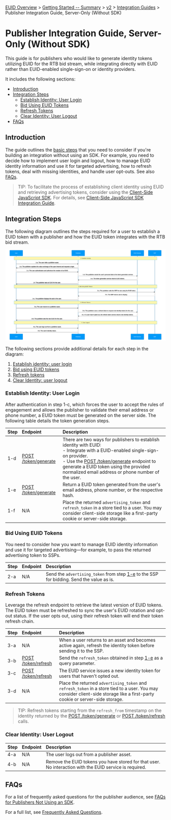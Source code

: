 [EUID Overview](../../../README.md) > [Getting Started -- Summary](../getting-started/gs-summary.md) > [v2](../summary-doc-v2.md) > [Integration Guides](summary-guides.md) > Publisher Integration Guide, Server-Only (Without SDK)

# Publisher Integration Guide, Server-Only (Without SDK)

This guide is for publishers who would like to generate identity tokens utilizing EUID for the RTB bid stream, while integrating directly with EUID rather than EUID-enabled single-sign-on or identity providers. 

It includes the following sections:

- [Introduction](#introduction)
- [Integration Steps ](#integration-steps)
  - [Establish Identity: User Login](#establish-identity-user-login)
  - [Bid Using EUID Tokens](#bid-using-euid-tokens)
  - [Refresh Tokens](#refresh-tokens)
  - [Clear Identity: User Logout](#clear-identity-user-logout)
- [FAQs](#faqs)

## Introduction

The guide outlines the [basic steps](#integration-steps) that you need to consider if you're building an integration without using an SDK. For example, you need to decide how to implement user login and logout, how to manage EUID identity information and use it for targeted advertising, how to refresh tokens, deal with missing identities, and handle user opt-outs. See also [FAQs](#faqs).

>TIP: To facilitate the process of establishing client identity using EUID and retrieving advertising tokens, consider using the [Client-Side JavaScript SDK](../sdks/client-side-identity.md). For details, see [Client-Side JavaScript SDK Integration Guide](publisher-client-side.md).

## Integration Steps

The following diagram outlines the steps required for a user to establish a EUID token with a publisher and how the EUID token integrates with the RTB bid stream.
 
![Publisher Flow Without SDK](images/custom-publisher-flow-mermaid.svg)

The following sections provide additional details for each step in the diagram:
 
 1. [Establish identity: user login](#establish-identity-user-login)
 2. [Bid using EUID tokens](#bid-using-euid-tokens)
 3. [Refresh tokens](#refresh-tokens)
 4. [Clear Identity: user logout](#clear-identity-user-logout)

### Establish Identity: User Login

After authentication in step 1-c, which forces the user to accept the rules of engagement and allows the publisher to validate their email address or phone number, a EUID token must be generated on the server side. The following table details the token generation steps.

| Step | Endpoint | Description |
| :--- | :--- | :--- |
| 1-d | [POST /token/generate](../endpoints/post-token-generate.md) | There are two ways for publishers to establish identity with EUID:<br/>- Integrate with a EUID-enabled single-sign-on provider.<br/>- Use the [POST /token/generate](../endpoints/post-token-generate.md) endpoint to generate a EUID token using the provided normalized email address or phone number of the user. |
| 1-e | [POST /token/generate](../endpoints/post-token-generate.md) | Return a EUID token generated from the user's email address, phone number, or the respective hash. |
| 1-f | N/A | Place the returned `advertising_token` and `refresh_token` in a store tied to a user. You may consider client-side storage like a first-party cookie or server-side storage. |

### Bid Using EUID Tokens

You need to consider how you want to manage EUID identity information and use it for targeted advertising&#8212;for example, to pass the returned advertising token to SSPs.

| Step | Endpoint | Description |
| :--- | :--- | :--- |
| 2-a | N/A| Send the `advertising_token` from step [1-e](#establish-identity) to the SSP for bidding. Send the value as is. |

### Refresh Tokens

Leverage the refresh endpoint to retrieve the latest version of EUID tokens. The EUID token must be refreshed to sync the user's EUID rotation and opt-out status. If the user opts out, using their refresh token will end their token refresh chain.

| Step | Endpoint | Description |
| :--- | :--- | :--- |
| 3-a |N/A | When a user returns to an asset and becomes active again, refresh the identity token before sending it to the SSP. | 
| 3-b | [POST /token/refresh](../endpoints/post-token-refresh.md)  | Send the `refresh_token` obtained in step [1-e](#establish-identity) as a query parameter. |
| 3-c | [POST /token/refresh](../endpoints/post-token-refresh.md) | The EUID service issues a new identity token for users that haven't opted out. |
| 3-d | N/A| Place the returned `advertising_token` and `refresh_token` in a store tied to a user. You may consider client-side storage like a first-party cookie or server-side storage. |

>TIP: Refresh tokens starting from the `refresh_from` timestamp on the identity returned by the [POST /token/generate](../endpoints/post-token-generate.md) or [POST /token/refresh](../endpoints/post-token-refresh.md) calls. 

### Clear Identity: User Logout

| Step | Endpoint | Description |
| :--- | :--- | :--- |
| 4-a | N/A | The user logs out from a publisher asset. |
| 4-b | N/A | Remove the EUID tokens you have stored for that user. No interaction with the EUID service is required. |

## FAQs

For a list of frequently asked questions for the publisher audience, see [FAQs for Publishers Not Using an SDK](../getting-started/gs-faqs.md#faqs-for-publishers-not-using-an-sdk).

For a full list, see [Frequently Asked Questions](../getting-started/gs-faqs.md).
